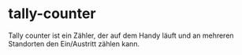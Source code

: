 # tally-counter
Tally counter ist ein Zähler, der auf dem Handy läuft und an mehreren Standorten den Ein/Austritt zählen kann.